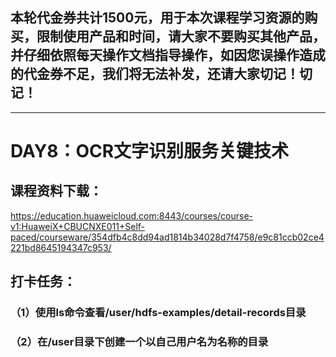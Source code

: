 本轮代金券共计1500元，用于本次课程学习资源的购买，限制使用产品和时间，请大家不要购买其他产品，   
并仔细依照每天操作文档指导操作，如因您误操作造成的代金券不足，我们将无法补发，还请大家切记！切记！
 
------------------
------------------


# DAY8：OCR文字识别服务关键技术
## 课程资料下载：
https://education.huaweicloud.com:8443/courses/course-v1:HuaweiX+CBUCNXE011+Self-paced/courseware/354dfb4c8dd94ad1814b34028d7f4758/e9c81ccb02ce4221bd8645194347c953/
## 打卡任务：   
### （1）使用ls命令查看/user/hdfs-examples/detail-records目录      
### （2）在/user目录下创建一个以自己用户名为名称的目录
